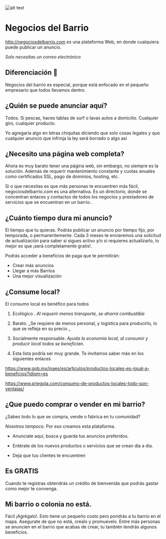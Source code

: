 ![alt text](https://res.cloudinary.com/dl8uisxpu/image/upload/v1588015629/NdB/NegDelBar_ovney6.png) 
 
# Negocios del Barrio

http://negociosdelbarrio.com es una plataforma Web, en donde cualquiera puede publicar un anuncio. 

_Solo necesitas un correo electrónico_



## Diferenciación 🚀

Negocios del barrio es especial, porque está enfocado en el pequeño empresario que todos llevamos dentro. 



## ¿Quién se puede anunciar aquí?

Todos. Si pescas, haces tablas de surf o lavas autos a domicilio. Cualquier giro, cualquier producto.

Yo agregaría algo en letras chiquitas diciendo que solo cosas legales y que cualquier anuncio que infrinja la ley será borrado o algo así 

## ¿Necesito una página web completa?

Ahora es muy barato tener una página web, sin embargo, no siempre es la solución. Además de requerir  mantenimiento constante y cuotas anuales como certificados SSL, pago de dominios, hosting, etc.

Si o que necesitas es que más personas te encuentren más fácil, negociosdelbarrio.com es una alternativa. Es un directorio, donde se concentran enlaces  y contactos de todos los negocios y prestadores de servicios que se encuentran en un barrio..

## ¿Cuánto tiempo dura mi anuncio?

El tiempo que tu quieras. Podrás publicar un anuncio por tiempo fijo, por temporada, o permanentemente. 
Cada 3 meses te enviaremos una solicitud de actualización para saber si sigues activo y/o si requieres actualizarlo, lo mejor es que ¡será completamente gratis!. 

Podrás acceder a beneficios de paga que te permitirán:

 * Crear más anuncios
 * Llegar a más Barrios 
 * Una mejor visualización

## ¿Consume local?

El consumo local es benéfico para todos

1. Ecológico . _Al requerir menos transporte, se ahorra combustible_

2. Barato. _Se requiere de menos personal, y logística para producirlo, lo que se refleja en su precio _

3. Socialmente responsable. _Ayuda la economía local, al consumir y producir local todos se benefician._

4. Esta lista podría ser muy grande. Te invitamos saber más en los siguientes enlaces

https://www.gob.mx/inaes/es/articulos/productos-locales-es-igual-a-beneficios?idiom=es

https://www.priegola.com/consumo-de-productos-locales-todo-son-ventajas/

## ¿Que puedo comprar o vender en mi barrio?

¿Sabes todo lo que se compra, vende o fabrica en tu comunidad?

_Nosotros tampoco._ Por eso creamos esta plataforma. 

* Anunciate aquí, busca y guarda tus anuncios preferidos.
    
* Entérate de los nuevos productos o servicios que se crean día a día. 

* Deja que tus clientes te encuentren
    
## Es GRATIS

Cuando te registras obtendrás un crédito de  bienvenida que podrás gastar como mejor te convenga. 

## Mi barrio o colonia no está. 

Fácil ¡Agrégalo!. Esto tiene un pequeño costo pero pondrás a tu barrio en el mapa. Asegurate de que no está, crealo y promuevelo. Entre más personas se anuncien en el barrio que acabas de crear, tu también tendrás algunos beneficios. 
